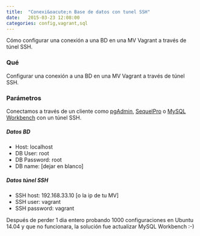 ```yaml
---
title:  "Conexi&oacute;n Base de datos con tunel SSH"
date:   2015-03-23 12:08:00
categories: config,vagrant,sql
---
```


C&oacute;mo configurar una conexi&oacute;n a una BD en una MV Vagrant a trav&eacute;s de t&uacute;nel SSH.


### Qué
Configurar una conexi&oacute;n a una BD en una MV Vagrant a trav&eacute;s de t&uacute;nel SSH.

### Parámetros
Conectamos a través de un cliente como [pgAdmin](http://www.pgadmin.org/), [SequelPro](http://www.sequelpro.com) o [MySQL Workbench](https://www.mysql.com/products/workbench/) con un túnel SSH.

##### Datos BD

* Host: localhost
* DB User:        root
* DB Password:   root
* DB name:       [dejar en blanco]

##### Datos t&uacute;nel SSH

* SSH host: 192.168.33.10 [o la ip de tu MV]
* SSH user: vagrant
* SSH password: vagrant

Despu&eacute;s de perder 1 dia entero probando 1000 configuraciones en Ubuntu 14.04 y que no funcionara, la soluci&oacute;n fue actualizar MySQL Workbench :-)
